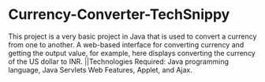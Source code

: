 # Currency-Converter-TechSnippy
This project is a very basic project in Java that is used to convert a currency from one to another. A web-based interface for converting currency and getting the output value, for example, here displays converting the currency of the US dollar to INR. ||Technologies Required: Java programming language, Java Servlets Web Features, Applet, and Ajax.
